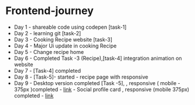 # Frontend-journey


- Day 1 - shareable code using codepen [task-1]
- Day 2 - learning git [task-2]
- Day 3 - Cooking Recipe website [task-3]
- Day 4 - Major Ui update in cooking Recipe
- Day 5 - Change recipe home
- Day 6 - Completed Task -3 (Recipe),[task-4] integration animation on website
- Day 7 - [Task-4] completed
- Day 8 - [Task-5]- started - recipe page with responsive
- Day 9 - Desktop version completed [Task -5], , responsive ( mobile - 375px )completed - [link](https://dravid-cooking-recipe.netlify.app/)
        - Social profile card , responsive (mobile 375px) completed - [link](https://dravid-social-profile-card.netlify.app/)
